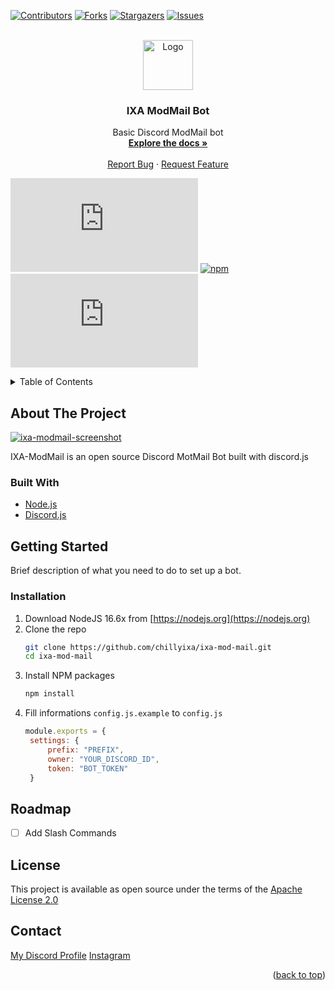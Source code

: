 <div id="top"></div>

[![Contributors][contributors-shield]][contributors-url]
[![Forks][forks-shield]][forks-url]
[![Stargazers][stars-shield]][stars-url]
[![Issues][issues-shield]][issues-url]



<!-- PROJECT LOGO -->
<br />
<div align="center">
  <a href="https://github.com/chillyixa/ixa-mod-mail">
    <img src="https://cdn.discordapp.com/attachments/882718113102192661/932026317925396560/IXA_Bot_Logo_.png" alt="Logo" width="80" height="80">
  </a>

<h3 align="center">IXA ModMail Bot</h3>

  <p align="center">
    Basic Discord ModMail bot
    <br />
    <a href="https://github.com/chillyixa/ixa-mod-mail"><strong>Explore the docs »</strong></a>
    <br />
    <br />
    <a href="https://github.com/chillyixa/ixa-mod-mail/issues">Report Bug</a>
    ·
    <a href="https://github.com/chillyixa/ixa-mod-mail/issues">Request Feature</a>
  </p>
</div>

[![node][node-shield]][issues-url]
[![npm][npm-shield]][issues-url]
[![djs][djs-shield]][issues-url]

<!-- TABLE OF CONTENTS -->
<details>
  <summary>Table of Contents</summary>
  <ol>
    <li>
      <a href="#about-the-project">About The Project</a>
      <ul>
        <li><a href="#built-with">Built With</a></li>
      </ul>
    </li>
    <li>
      <a href="#getting-started">Getting Started</a>
      <ul>
        <li><a href="#installation">Installation</a></li>
      </ul>
    </li>
    <li><a href="#roadmap">Roadmap</a></li>
    <li><a href="#license">License</a></li>
    <li><a href="#contact">Contact</a></li>
    <li><a href="#acknowledgments">Acknowledgments</a></li>
  </ol>
</details>


<!-- ABOUT THE PROJECT -->

## About The Project

[![ixa-modmail-screenshot][product-screenshot]](https://github.com/chillyixa/ixa-mod-mail.git)

IXA-ModMail is an open source Discord MotMail Bot built with discord.js


### Built With

* [Node.js](https://nodejs.org/)
* [Discord.js](https://discord.js.org/)




<!-- GETTING STARTED -->
## Getting Started

Brief description of what you need to do to set up a bot.

### Installation

1. Download NodeJS 16.6x from [https://nodejs.org](https://nodejs.org)
2. Clone the repo
   ```sh
   git clone https://github.com/chillyixa/ixa-mod-mail.git
   cd ixa-mod-mail
   ```
3. Install NPM packages
   ```sh
   npm install
   ```
4. Fill informations `config.js.example` to `config.js`
   ```js
   module.exports = {
    settings: {
        prefix: "PREFIX",
        owner: "YOUR_DISCORD_ID",
        token: "BOT_TOKEN"
    }
   ```



<!-- ROADMAP -->
## Roadmap

- [ ] Add Slash Commands

<!-- See the [open issues](https://github.com/chillyixa/ixa-nsfw-bot/issues) for a full list of proposed features (and known issues). -->



<!-- LICENSE -->
## License

This project is available as open source under the terms of the <a href="https://github.com/chillyixa/ixa-mod-mail/blob/master/LICENSE">Apache License 2.0</a>

<!-- CONTACT -->
## Contact

[My Discord Profile](https://discord.com/users/244847249866096640)
[Instagram](https://www.instagram.com/umurerman34/)

<p align="right">(<a href="#top">back to top</a>)</p>




<!-- MARKDOWN LINKS & IMAGES -->
<!-- https://www.markdownguide.org/basic-syntax/#reference-style-links -->
[contributors-shield]: https://img.shields.io/github/contributors/chillyixa/ixa-mod-mail.svg?style=for-the-badge
[contributors-url]: https://github.com/chillyixa/ixa-mod-mail/graphs/contributors
[forks-shield]: https://img.shields.io/github/forks/chillyixa/ixa-mod-mail.svg?style=for-the-badge
[forks-url]: https://github.com/chillyixa/ixa-mod-mail/network/members
[stars-shield]: https://img.shields.io/github/stars/chillyixa/ixa-mod-mail.svg?style=for-the-badge
[stars-url]: https://github.com/chillyixa/ixa-mod-mail/stargazers
[issues-shield]: https://img.shields.io/github/issues/chillyixa/ixa-mod-mail.svg?style=for-the-badge
[issues-url]: https://github.com/chillyixa/ixa-mod-mail/issues
[license-shield]: https://img.shields.io/github/license/chillyixa/ixa-mod-mail.svg?style=for-the-badge
[license-url]: https://github.com/chillyixa/ixa-mod-mailt/blob/master/LICENSE.txt
[linkedin-shield]: https://img.shields.io/badge/-LinkedIn-black.svg?style=for-the-badge&logo=linkedin&colorB=555
[linkedin-url]: https://linkedin.com/in/linkedin_username
[npm-shield]: https://img.shields.io/npm/v/npm?label=npm&logo=npm&logoColor=white&style=for-the-badge
[node-shield]: https://img.shields.io/node/v/discord.js?label=NodeJS&logo=node.js&logoColor=white&style=for-the-badge
[djs-shield]: https://img.shields.io/npm/v/discord.js?label=discord.js&logo=node.js&logoColor=white&style=for-the-badge
[product-screenshot]: https://cdn.discordapp.com/attachments/1000184353160175696/1000184441156673546/unknown.png?size=4096
